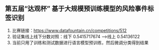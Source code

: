 ## 第五届“达观杯” 基于大规模预训练模型的风险事件标签识别

1. 比赛链接：https://www.datafountain.cn/competitions/512
2. 验证集线上线下分数对照：线下 0.5415717674 —–>线上 0.54136122
3. 当前只用了训练和测试数据进行语言模型预训练，然后微调分类得到结果